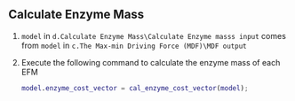 ## Calculate Enzyme Mass

1. `model` in `d.Calculate Enzyme Mass\Calculate Enzyme masss input` comes from `model` in `c.The Max-min Driving Force (MDF)\MDF output`

2. Execute the following command to calculate the enzyme mass of each EFM

   ```matlab
   model.enzyme_cost_vector = cal_enzyme_cost_vector(model);
   ```

   